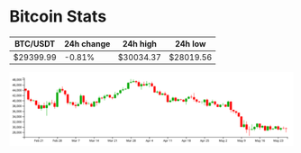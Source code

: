# Bitcoin Stats

BTC/USDT|24h change|24h high|24h low|
|---|---|---|---|
|$29399.99|-0.81%|$30034.37|$28019.56|

<img src="./chart.svg">
